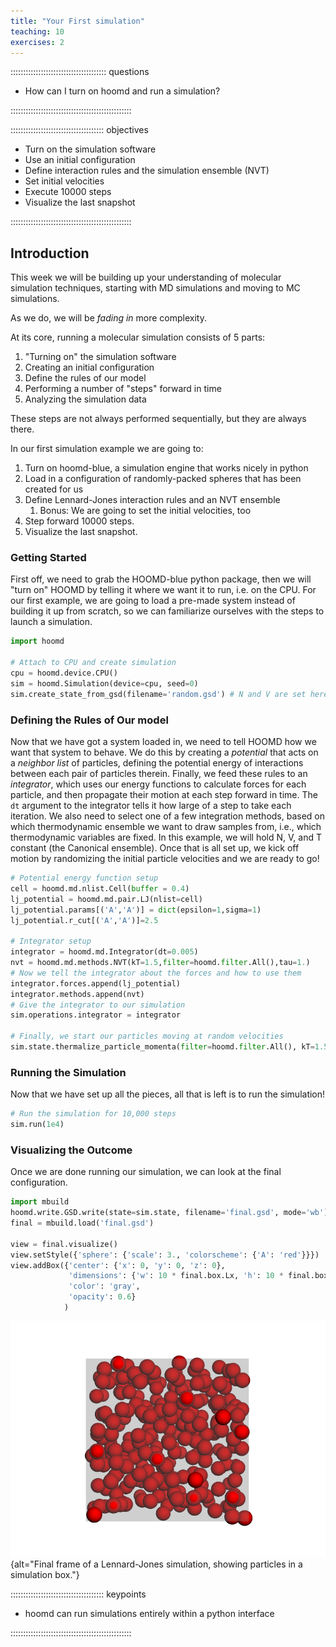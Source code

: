 ```yaml
---
title: "Your First simulation"
teaching: 10
exercises: 2
---
```


:::::::::::::::::::::::::::::::::::::: questions 

- How can I turn on hoomd and run a simulation?

::::::::::::::::::::::::::::::::::::::::::::::::


::::::::::::::::::::::::::::::::::::: objectives

- Turn on the simulation software
- Use an initial configuration
- Define interaction rules and the simulation ensemble (NVT)
- Set initial velocities
- Execute 10000 steps
- Visualize the last snapshot

::::::::::::::::::::::::::::::::::::::::::::::::

## Introduction


This week we will be building up your understanding of molecular simulation techniques, starting with MD simulations and moving to MC simulations. 

As we do, we will be *fading in* more complexity. 


At its core, running a molecular simulation consists of 5 parts:

1. "Turning on" the simulation software
1. Creating an initial configuration 
1. Define the rules of our model
1. Performing a number of "steps" forward in time
1. Analyzing the simulation data

These steps are not always performed sequentially, but they are always there.

In our first simulation example we are going to:

1. Turn on hoomd-blue, a simulation engine that works nicely in python
1. Load in a configuration of randomly-packed spheres that has been created for us
1. Define Lennard-Jones interaction rules and an NVT ensemble
    1. Bonus: We are going to set the initial velocities, too
1. Step forward 10000 steps.
1. Visualize the last snapshot.


### Getting Started

First off, we need to grab the HOOMD-blue python package, then we will "turn on" HOOMD
 by telling it where we want it to run, i.e. on the CPU. For our first example, we are going
 to load a pre-made system instead of building it up from scratch, so we can familiarize
 ourselves with the steps to launch a simulation.

```python
import hoomd

# Attach to CPU and create simulation
cpu = hoomd.device.CPU()
sim = hoomd.Simulation(device=cpu, seed=0)
sim.create_state_from_gsd(filename='random.gsd') # N and V are set here
```
### Defining the Rules of Our model

Now that we have got a system loaded in, we need to tell HOOMD how we want that system to behave.
We do this by creating a _potential_ that acts on a _neighbor list_ of particles,
defining the potential energy of interactions between each pair of particles therein.
Finally, we feed these rules to an _integrator_, which uses our energy functions 
to calculate forces for each particle, and then propagate their motion at each step
forward in time. The `dt` argument to the integrator tells it how large of a step to 
take each iteration. We also need to select one of a few integration methods, based on
which thermodynamic ensemble we want to draw samples from, i.e., which thermodynamic
variables are fixed. In this example, we will hold N, V, and T constant (the Canonical ensemble).
Once that is all set up, we kick off motion by randomizing the initial particle velocities and
we are ready to go!

```python
# Potential energy function setup
cell = hoomd.md.nlist.Cell(buffer = 0.4)
lj_potential = hoomd.md.pair.LJ(nlist=cell)
lj_potential.params[('A','A')] = dict(epsilon=1,sigma=1)
lj_potential.r_cut[('A','A')]=2.5

# Integrator setup
integrator = hoomd.md.Integrator(dt=0.005)
nvt = hoomd.md.methods.NVT(kT=1.5,filter=hoomd.filter.All(),tau=1.)
# Now we tell the integrator about the forces and how to use them
integrator.forces.append(lj_potential)
integrator.methods.append(nvt)
# Give the integrator to our simulation
sim.operations.integrator = integrator

# Finally, we start our particles moving at random velocities
sim.state.thermalize_particle_momenta(filter=hoomd.filter.All(), kT=1.5)
```

### Running the Simulation

Now that we have set up all the pieces, all that is left is to run the simulation!

```python
# Run the simulation for 10,000 steps
sim.run(1e4)
```

### Visualizing the Outcome

Once we are done running our simulation, we can look at the final configuration.

```python
import mbuild
hoomd.write.GSD.write(state=sim.state, filename='final.gsd', mode='wb')
final = mbuild.load('final.gsd')

view = final.visualize()
view.setStyle({'sphere': {'scale': 3., 'colorscheme': {'A': 'red'}}})
view.addBox({'center': {'x': 0, 'y': 0, 'z': 0},
             'dimensions': {'w': 10 * final.box.Lx, 'h': 10 * final.box.Ly, 'd': 10 * final.box.Lz},
             'color': 'gray',
             'opacity': 0.6}
            )
```

![Final frame of a Lennard-Jones simulation](fig/final_lj_frame.png "Final frame of a Lennard-Jones simulation"){alt="Final frame
 of a Lennard-Jones simulation, showing particles in a simulation box."}

::::::::::::::::::::::::::::::::::::: keypoints 

- hoomd can run simulations entirely within a python interface

::::::::::::::::::::::::::::::::::::::::::::::::

